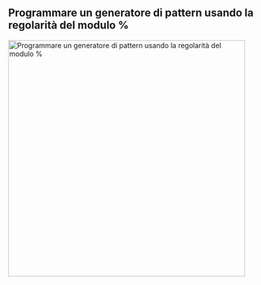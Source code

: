 ## Programmare un generatore di pattern usando la regolarità del modulo %

<img width="479" alt="Programmare un generatore di pattern usando la regolarità del modulo %" src="https://user-images.githubusercontent.com/63911437/112306645-5265ee80-8ca0-11eb-9f0e-0087f661f2cb.png">




